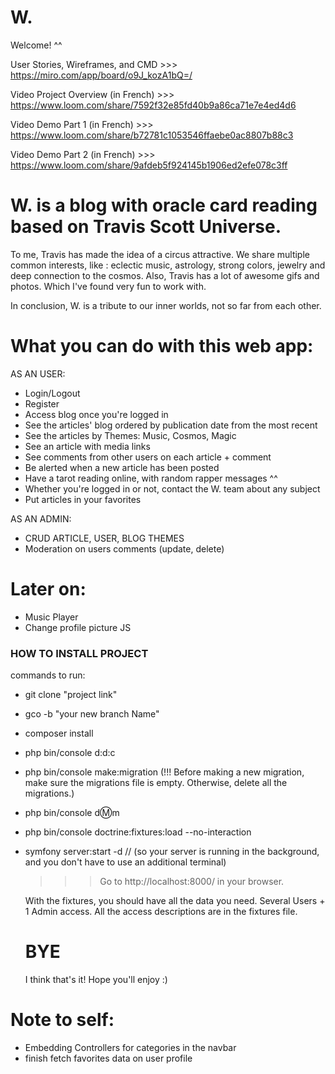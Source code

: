 # W.

Welcome! ^^

User Stories, Wireframes, and CMD >>> https://miro.com/app/board/o9J_kozA1bQ=/

Video Project Overview (in French) >>> https://www.loom.com/share/7592f32e85fd40b9a86ca71e7e4ed4d6

Video Demo Part 1 (in French) >>> https://www.loom.com/share/b72781c1053546ffaebe0ac8807b88c3

Video Demo Part 2 (in French) >>> https://www.loom.com/share/9afdeb5f924145b1906ed2efe078c3ff


# W. is a blog with oracle card reading based on Travis Scott Universe. 

To me, Travis has made the idea of a circus attractive. We share multiple common interests, like : eclectic music, astrology, strong colors, jewelry and deep connection to the cosmos.
Also, Travis has a lot of awesome gifs and photos. Which I've found very fun to work with.

In conclusion, W. is a tribute to our inner worlds, not so far from each other. 


# What you can do with this web app:

AS AN USER:
- Login/Logout
- Register
- Access blog once you're logged in
- See the articles' blog ordered by publication date from the most recent
- See the articles by Themes: Music, Cosmos, Magic
- See an article with media links
- See comments from other users on each article + comment
- Be alerted when a new article has been posted
- Have a tarot reading online, with random rapper messages ^^
- Whether you're logged in or not, contact the W. team about any subject
- Put articles in your favorites

AS AN ADMIN:
- CRUD ARTICLE, USER, BLOG THEMES
- Moderation on users comments (update, delete)

# Later on:
- Music Player
- Change profile picture JS

### HOW TO INSTALL PROJECT

commands to run:
- git clone "project link"
- gco -b "your new branch Name"
- composer install
- php bin/console d:d:c
- php bin/console make:migration (!!! Before making a new migration, make sure the migrations file is empty. Otherwise, delete all the migrations.)
- php bin/console d:m:m
- php bin/console doctrine:fixtures:load --no-interaction
- symfony server:start -d // (so your server is running in the background, and you don't have to use an additional terminal)
  
  >>> Go to http://localhost:8000/ in your browser.
  
  With the fixtures, you should have all the data you need.
  Several Users + 1 Admin access. 
  All the access descriptions are in the fixtures file.
  
  
  # BYE
  
  I think that's it! Hope you'll enjoy :)



# Note to self:
- Embedding Controllers for categories in the navbar
- finish fetch favorites data on user profile
